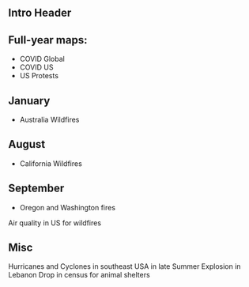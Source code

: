 ## Intro Header

## Full-year maps:

-  COVID Global
-  COVID US
-  US Protests

## January

-  Australia Wildfires

## August

-  California Wildfires

## September

-  Oregon and Washington fires

Air quality in US for wildfires

## Misc

Hurricanes and Cyclones in southeast USA in late Summer
Explosion in Lebanon
Drop in census for animal shelters

